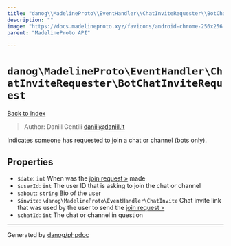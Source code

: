 ```yaml
---
title: "danog\\MadelineProto\\EventHandler\\ChatInviteRequester\\BotChatInviteRequest: Indicates someone has requested to join a chat or channel (bots only)."
description: ""
image: "https://docs.madelineproto.xyz/favicons/android-chrome-256x256.png"
parent: "MadelineProto API"

---
```

# `danog\MadelineProto\EventHandler\ChatInviteRequester\BotChatInviteRequest`
[Back to index](../../../../index.html)

> Author: Daniil Gentili <daniil@daniil.it>  
  

Indicates someone has requested to join a chat or channel (bots only).  



## Properties
* `$date`: `int` When was the [join request »](https://core.telegram.org/api/invites#join-requests) made
* `$userId`: `int` The user ID that is asking to join the chat or channel
* `$about`: `string` Bio of the user
* `$invite`: `\danog\MadelineProto\EventHandler\ChatInvite` Chat invite link that was used by the user to send the [join request »](https://core.telegram.org/api/invites#join-requests)
* `$chatId`: `int` The chat or channel in question
---
Generated by [danog/phpdoc](https://phpdoc.daniil.it)
